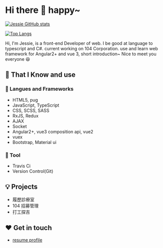 # Hi there 👋 happy~

[![Jessie GitHub stats](https://github-readme-stats.vercel.app/api?username=JessieRabbit&show_icons=true&theme=gruvbox)](https://github.com/anuraghazra/github-readme-stats)

[![Top Langs](https://github-readme-stats.vercel.app/api/top-langs/?username=JessieRabbit)](https://github.com/anuraghazra/github-readme-stats)

Hi, I'm Jessie, is a front-end Developer of web. I be good at language to typescript and C#.
current working on 104 Corporation. use and learn web framework for Angular2+ and vue 3,
short introduction~ Nice to meet you everyone 😆


<h2>📌 That I Know and use</h2>
<h3>📖 Langues and Frameworks</h3>

+ HTML5, pug
+ JavaScript, TypeScript
+ CSS, SCSS, SASS
+ RxJS, Redux
+ AJAX
+ Socket
+ Angular2+, vue3 composition api, vue2
+ vuex
+ Bootstrap, Material ui

<h3>🔧 Tool</h3>

+ Travis Ci
+ Version Control(Git)

<h2>💡 Projects</h2>

+ 履歷診療室
+ 104 招募管理
+ 打工探吉

<h2>❤️ Get in touch</h2>

+ [resume profile](http://jessie-resume.nctu.me/)

